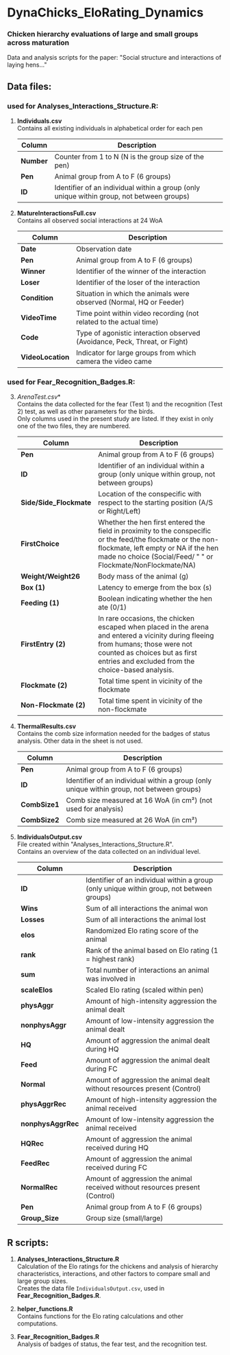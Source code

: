 # DynaChicks_EloRating_Dynamics
### Chicken hierarchy evaluations of large and small groups across maturation

Data and analysis scripts for the paper: "Social structure and interactions of laying hens..."

## Data files:

### used for **Analyses_Interactions_Structure.R**:

1. **Individuals.csv**  
   Contains all existing individuals in alphabetical order for each pen  

   | **Column** | **Description** |
   |------------|-----------------|
   | **Number** | Counter from 1 to N (N is the group size of the pen) |
   | **Pen**    | Animal group from A to F (6 groups) |
   | **ID**     | Identifier of an individual within a group (only unique within group, not between groups) |

2. **MatureInteractionsFull.csv**  
   Contains all observed social interactions at 24 WoA   

   | **Column**     | **Description** |
   |----------------|-----------------|
   | **Date**       | Observation date |
   | **Pen**        | Animal group from A to F (6 groups) |
   | **Winner**     | Identifier of the winner of the interaction |
   | **Loser**      | Identifier of the loser of the interaction |
   | **Condition**  | Situation in which the animals were observed (Normal, HQ or Feeder) |
   | **VideoTime**  | Time point within video recording (not related to the actual time) |
   | **Code**       | Type of agonistic interaction observed (Avoidance, Peck, Threat, or Fight) |
   | **VideoLocation** | Indicator for large groups from which camera the video came |

### used for **Fear_Recognition_Badges.R**:

3. **ArenaTest*.csv**  
   Contains the data collected for the fear (Test 1) and the recognition (Test 2) test, as well as other parameters for the birds.  
   Only columns used in the present study are listed. If they exist in only one of the two files, they are numbered.   

   | **Column**          | **Description** |
   |---------------------|-----------------|
   | **Pen**             | Animal group from A to F (6 groups) |
   | **ID**              | Identifier of an individual within a group (only unique within group, not between groups) |
   | **Side/Side_Flockmate** | Location of the conspecific with respect to the starting position (A/S or Right/Left) |
   | **FirstChoice**     | Whether the hen first entered the field in proximity to the conspecific or the feed/the flockmate or the non-flockmate, left empty or NA if the hen made no choice (Social/Feed/ " " or Flockmate/NonFlockmate/NA) |
   | **Weight/Weight26** | Body mass of the animal (g) |
   | **Box (1)**         | Latency to emerge from the box (s) |
   | **Feeding (1)**     | Boolean indicating whether the hen ate (0/1) |
   | **FirstEntry (2)**  | In rare occasions, the chicken escaped when placed in the arena and entered a vicinity during fleeing from humans; those were not counted as choices but as first entries and excluded from the choice-based analysis. |
   | **Flockmate (2)**   | Total time spent in vicinity of the flockmate |
   | **Non-Flockmate (2)** | Total time spent in vicinity of the non-flockmate |

4. **ThermalResults.csv**  
   Contains the comb size information needed for the badges of status analysis. Other data in the sheet is not used.  

   | **Column**    | **Description** |
   |---------------|-----------------|
   | **Pen**       | Animal group from A to F (6 groups) |
   | **ID**        | Identifier of an individual within a group (only unique within group, not between groups) |
   | **CombSize1** | Comb size measured at 16 WoA (in cm²) (not used for analysis) |
   | **CombSize2** | Comb size measured at 26 WoA (in cm²) |

5. **IndividualsOutput.csv**  
   File created within "Analyses_Interactions_Structure.R".  
   Contains an overview of the data collected on an individual level.  

   | **Column**        | **Description** |
   |-------------------|-----------------|
   | **ID**            | Identifier of an individual within a group (only unique within group, not between groups) |
   | **Wins**          | Sum of all interactions the animal won |
   | **Losses**        | Sum of all interactions the animal lost |
   | **elos**          | Randomized Elo rating score of the animal |
   | **rank**          | Rank of the animal based on Elo rating (1 = highest rank) |
   | **sum**           | Total number of interactions an animal was involved in |
   | **scaleElos**     | Scaled Elo rating (scaled within pen) |
   | **physAggr**      | Amount of high-intensity aggression the animal dealt |
   | **nonphysAggr**   | Amount of low-intensity aggression the animal dealt |
   | **HQ**            | Amount of aggression the animal dealt during HQ |
   | **Feed**          | Amount of aggression the animal dealt during FC |
   | **Normal**        | Amount of aggression the animal dealt without resources present (Control) |
   | **physAggrRec**   | Amount of high-intensity aggression the animal received |
   | **nonphysAggrRec** | Amount of low-intensity aggression the animal received |
   | **HQRec**         | Amount of aggression the animal received during HQ |
   | **FeedRec**       | Amount of aggression the animal received during FC |
   | **NormalRec**     | Amount of aggression the animal received without resources present (Control) |
   | **Pen**           | Animal group from A to F (6 groups) |
   | **Group_Size**    | Group size (small/large) |

## R scripts:

1. **Analyses_Interactions_Structure.R**  
   Calculation of the Elo ratings for the chickens and analysis of hierarchy characteristics, interactions, and other factors to compare small and large group sizes.  
   Creates the data file `IndividualsOutput.csv`, used in **Fear_Recognition_Badges.R**.

2. **helper_functions.R**  
   Contains functions for the Elo rating calculations and other computations.

3. **Fear_Recognition_Badges.R**  
   Analysis of badges of status, the fear test, and the recognition test.